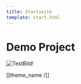 ```yaml
---
title: Startseite
template: start.html
---
```


# Demo Project

![TestBild!](/media/images/test.jpg?format=small "Test bild")

[[theme_name /]]